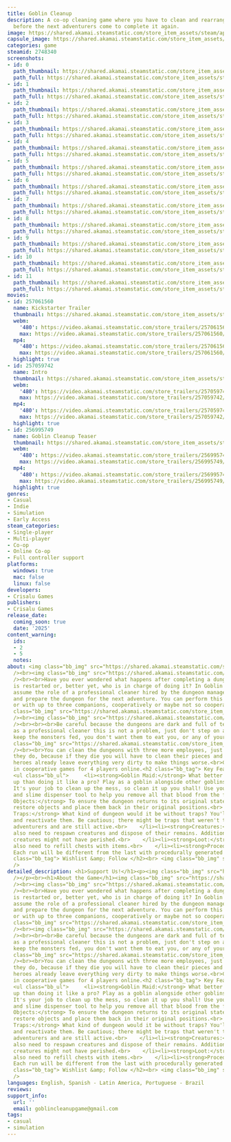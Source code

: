 ```yaml
---
title: Goblin Cleanup
description: A co-op cleaning game where you have to clean and rearrange a dungeon
  before the next adventurers come to complete it again.
image: https://shared.akamai.steamstatic.com/store_item_assets/steam/apps/2748340/header.jpg?t=1732245012
capsule_image: https://shared.akamai.steamstatic.com/store_item_assets/steam/apps/2748340/35a1f35ec4b2cfaf2f73aa7419349426b993651a/capsule_231x87.jpg?t=1732245012
categories: game
steamid: 2748340
screenshots:
- id: 0
  path_thumbnail: https://shared.akamai.steamstatic.com/store_item_assets/steam/apps/2748340/ss_24f6bae3bb3c30107fe52a2987d076819dc841d0.600x338.jpg?t=1732245012
  path_full: https://shared.akamai.steamstatic.com/store_item_assets/steam/apps/2748340/ss_24f6bae3bb3c30107fe52a2987d076819dc841d0.1920x1080.jpg?t=1732245012
- id: 1
  path_thumbnail: https://shared.akamai.steamstatic.com/store_item_assets/steam/apps/2748340/ss_50acc3af63fe312258c9b73c6f18987cd70c4add.600x338.jpg?t=1732245012
  path_full: https://shared.akamai.steamstatic.com/store_item_assets/steam/apps/2748340/ss_50acc3af63fe312258c9b73c6f18987cd70c4add.1920x1080.jpg?t=1732245012
- id: 2
  path_thumbnail: https://shared.akamai.steamstatic.com/store_item_assets/steam/apps/2748340/ss_478f20f68908fcedd873d1c8e7a6b1e8b947a921.600x338.jpg?t=1732245012
  path_full: https://shared.akamai.steamstatic.com/store_item_assets/steam/apps/2748340/ss_478f20f68908fcedd873d1c8e7a6b1e8b947a921.1920x1080.jpg?t=1732245012
- id: 3
  path_thumbnail: https://shared.akamai.steamstatic.com/store_item_assets/steam/apps/2748340/ss_dd6b088e524ccdaa50bdf4004d03bca4b727f9d2.600x338.jpg?t=1732245012
  path_full: https://shared.akamai.steamstatic.com/store_item_assets/steam/apps/2748340/ss_dd6b088e524ccdaa50bdf4004d03bca4b727f9d2.1920x1080.jpg?t=1732245012
- id: 4
  path_thumbnail: https://shared.akamai.steamstatic.com/store_item_assets/steam/apps/2748340/ss_b5d3c4b70d87dcf5fc3a2241bd1308f293506275.600x338.jpg?t=1732245012
  path_full: https://shared.akamai.steamstatic.com/store_item_assets/steam/apps/2748340/ss_b5d3c4b70d87dcf5fc3a2241bd1308f293506275.1920x1080.jpg?t=1732245012
- id: 5
  path_thumbnail: https://shared.akamai.steamstatic.com/store_item_assets/steam/apps/2748340/ss_da62b9b3996ff1b0dd093afe4c84d1ea83ba87c0.600x338.jpg?t=1732245012
  path_full: https://shared.akamai.steamstatic.com/store_item_assets/steam/apps/2748340/ss_da62b9b3996ff1b0dd093afe4c84d1ea83ba87c0.1920x1080.jpg?t=1732245012
- id: 6
  path_thumbnail: https://shared.akamai.steamstatic.com/store_item_assets/steam/apps/2748340/ss_4ecbc40c864d595f91f895dee63f7581a6535f69.600x338.jpg?t=1732245012
  path_full: https://shared.akamai.steamstatic.com/store_item_assets/steam/apps/2748340/ss_4ecbc40c864d595f91f895dee63f7581a6535f69.1920x1080.jpg?t=1732245012
- id: 7
  path_thumbnail: https://shared.akamai.steamstatic.com/store_item_assets/steam/apps/2748340/ss_83c6b3ebf572c2914f4fd5ea93a4ee2665b41826.600x338.jpg?t=1732245012
  path_full: https://shared.akamai.steamstatic.com/store_item_assets/steam/apps/2748340/ss_83c6b3ebf572c2914f4fd5ea93a4ee2665b41826.1920x1080.jpg?t=1732245012
- id: 8
  path_thumbnail: https://shared.akamai.steamstatic.com/store_item_assets/steam/apps/2748340/ss_8612cc52f02802735e2da05bcc5778b279f2a368.600x338.jpg?t=1732245012
  path_full: https://shared.akamai.steamstatic.com/store_item_assets/steam/apps/2748340/ss_8612cc52f02802735e2da05bcc5778b279f2a368.1920x1080.jpg?t=1732245012
- id: 9
  path_thumbnail: https://shared.akamai.steamstatic.com/store_item_assets/steam/apps/2748340/ss_b10e0cabe5967a3f9f0aac4fe8d021fd9c046037.600x338.jpg?t=1732245012
  path_full: https://shared.akamai.steamstatic.com/store_item_assets/steam/apps/2748340/ss_b10e0cabe5967a3f9f0aac4fe8d021fd9c046037.1920x1080.jpg?t=1732245012
- id: 10
  path_thumbnail: https://shared.akamai.steamstatic.com/store_item_assets/steam/apps/2748340/ss_23731ada5d7dfebe3c7765bb2e663a4a3338a9a4.600x338.jpg?t=1732245012
  path_full: https://shared.akamai.steamstatic.com/store_item_assets/steam/apps/2748340/ss_23731ada5d7dfebe3c7765bb2e663a4a3338a9a4.1920x1080.jpg?t=1732245012
- id: 11
  path_thumbnail: https://shared.akamai.steamstatic.com/store_item_assets/steam/apps/2748340/ss_bb4e5dad038060a7562af527f5e330511fcaede3.600x338.jpg?t=1732245012
  path_full: https://shared.akamai.steamstatic.com/store_item_assets/steam/apps/2748340/ss_bb4e5dad038060a7562af527f5e330511fcaede3.1920x1080.jpg?t=1732245012
movies:
- id: 257061560
  name: Kickstarter Trailer
  thumbnail: https://shared.akamai.steamstatic.com/store_item_assets/steam/apps/257061560/7d0f17595f58f13f73055c0d190d4f3f1a346d24/movie_600x337.jpg?t=1727983948
  webm:
    '480': https://video.akamai.steamstatic.com/store_trailers/257061560/movie480_vp9.webm?t=1727983948
    max: https://video.akamai.steamstatic.com/store_trailers/257061560/movie_max_vp9.webm?t=1727983948
  mp4:
    '480': https://video.akamai.steamstatic.com/store_trailers/257061560/movie480.mp4?t=1727983948
    max: https://video.akamai.steamstatic.com/store_trailers/257061560/movie_max.mp4?t=1727983948
  highlight: true
- id: 257059742
  name: Intro
  thumbnail: https://shared.akamai.steamstatic.com/store_item_assets/steam/apps/257059742/0afa8a61b8d9eccfc412553642169824e483148c/movie_600x337.jpg?t=1727490184
  webm:
    '480': https://video.akamai.steamstatic.com/store_trailers/257059742/movie480_vp9.webm?t=1727490184
    max: https://video.akamai.steamstatic.com/store_trailers/257059742/movie_max_vp9.webm?t=1727490184
  mp4:
    '480': https://video.akamai.steamstatic.com/store_trailers/257059742/movie480.mp4?t=1727490184
    max: https://video.akamai.steamstatic.com/store_trailers/257059742/movie_max.mp4?t=1727490184
  highlight: true
- id: 256995749
  name: Goblin Cleanup Teaser
  thumbnail: https://shared.akamai.steamstatic.com/store_item_assets/steam/apps/256995749/movie.293x165.jpg?t=1705968430
  webm:
    '480': https://video.akamai.steamstatic.com/store_trailers/256995749/movie480_vp9.webm?t=1705968430
    max: https://video.akamai.steamstatic.com/store_trailers/256995749/movie_max_vp9.webm?t=1705968430
  mp4:
    '480': https://video.akamai.steamstatic.com/store_trailers/256995749/movie480.mp4?t=1705968430
    max: https://video.akamai.steamstatic.com/store_trailers/256995749/movie_max.mp4?t=1705968430
  highlight: true
genres:
- Casual
- Indie
- Simulation
- Early Access
steam_categories:
- Single-player
- Multi-player
- Co-op
- Online Co-op
- Full controller support
platforms:
  windows: true
  mac: false
  linux: false
developers:
- Crisalu Games
publishers:
- Crisalu Games
release_date:
  coming_soon: true
  date: '2025'
content_warning:
  ids:
  - 2
  - 5
  notes:
about: <img class="bb_img" src="https://shared.akamai.steamstatic.com/store_item_assets/steam/apps/2748340/extras/banner_cleanthedungeon.png?t=1732245012"
  /><br><img class="bb_img" src="https://shared.akamai.steamstatic.com/store_item_assets/steam/apps/2748340/extras/GIF_23-1-2024_16-42-05.gif?t=1732245012"
  /><br><br>Have you ever wondered what happens after completing a dungeon, how it
  is restarted or, better yet, who is in charge of doing it? In Goblin Cleanup, you
  assume the role of a professional cleaner hired by the dungeon manager to clean
  and prepare the dungeon for the next adventure. You can perform this task alone
  or with up to three companions, cooperatively or maybe not so cooperatively!<br><br><br><img
  class="bb_img" src="https://shared.akamai.steamstatic.com/store_item_assets/steam/apps/2748340/extras/Banner2.png?t=1732245012"
  /><br><img class="bb_img" src="https://shared.akamai.steamstatic.com/store_item_assets/steam/apps/2748340/extras/GIF_trampa.gif?t=1732245012"
  /><br><br><br>Be careful because the dungeons are dark and full of terrors, although
  as a professional cleaner this is not a problem, just don't step on a trap, and
  keep the monsters fed, you don't want them to eat you, or any of your friends.<br><br><img
  class="bb_img" src="https://shared.akamai.steamstatic.com/store_item_assets/steam/apps/2748340/extras/Banner3.png?t=1732245012"
  /><br><br>You can clean the dungeons with three more employees, just watch what
  they do, because if they die you will have to clean their pieces and blood, the
  heroes already leave everything very dirty to make things worse.<br>Clean the dungeons
  in cooperative games for 4 players online.<h2 class="bb_tag"> Key Features</h2>
  <ul class="bb_ul">     <li><strong>Goblin Maid:</strong> What better way to clean
  up than doing it like a pro? Play as a goblin alongside other goblins.<br>    </li><li><strong>Clean:</strong>
  It's your job to clean up the mess, so clean it up you shall! Use your Slimop, mimic,
  and slime dispenser tool to help you remove all that blood from the floor and ceiling!<br>    </li><li><strong>Restore
  Objects:</strong> To ensure the dungeon returns to its original state, you must
  restore objects and place them back in their original positions.<br>    </li><li><strong>Restore
  Traps:</strong> What kind of dungeon would it be without traps? You'll need to restore
  and reactivate them. Be cautious; there might be traps that weren't triggered by
  adventurers and are still active.<br>    </li><li><strong>Creatures:</strong> You'll
  also need to respawn creatures and dispose of their remains. Additionally, some
  creatures might not have perished.<br>    </li><li><strong>Loot:</strong> You'll
  also need to refill chests with items.<br>    </li><li><strong>Procedural Dungeon:</strong>
  Each run will be different from the last with procedurally generated dungeons.<br>  </li></ul><h2
  class="bb_tag"> Wishlist &amp; Follow </h2><br> <img class="bb_img" src="https://shared.akamai.steamstatic.com/store_item_assets/steam/apps/2748340/extras/wishlist_follow.gif?t=1732245012"
  />
detailed_description: <h1>Support Us!</h1><p><img class="bb_img" src="https://shared.akamai.steamstatic.com/store_item_assets/steam/apps/2748340/extras/KS_Steam.png?t=1732245012"
  /></p><br><h1>About the Game</h1><img class="bb_img" src="https://shared.akamai.steamstatic.com/store_item_assets/steam/apps/2748340/extras/banner_cleanthedungeon.png?t=1732245012"
  /><br><img class="bb_img" src="https://shared.akamai.steamstatic.com/store_item_assets/steam/apps/2748340/extras/GIF_23-1-2024_16-42-05.gif?t=1732245012"
  /><br><br>Have you ever wondered what happens after completing a dungeon, how it
  is restarted or, better yet, who is in charge of doing it? In Goblin Cleanup, you
  assume the role of a professional cleaner hired by the dungeon manager to clean
  and prepare the dungeon for the next adventure. You can perform this task alone
  or with up to three companions, cooperatively or maybe not so cooperatively!<br><br><br><img
  class="bb_img" src="https://shared.akamai.steamstatic.com/store_item_assets/steam/apps/2748340/extras/Banner2.png?t=1732245012"
  /><br><img class="bb_img" src="https://shared.akamai.steamstatic.com/store_item_assets/steam/apps/2748340/extras/GIF_trampa.gif?t=1732245012"
  /><br><br><br>Be careful because the dungeons are dark and full of terrors, although
  as a professional cleaner this is not a problem, just don't step on a trap, and
  keep the monsters fed, you don't want them to eat you, or any of your friends.<br><br><img
  class="bb_img" src="https://shared.akamai.steamstatic.com/store_item_assets/steam/apps/2748340/extras/Banner3.png?t=1732245012"
  /><br><br>You can clean the dungeons with three more employees, just watch what
  they do, because if they die you will have to clean their pieces and blood, the
  heroes already leave everything very dirty to make things worse.<br>Clean the dungeons
  in cooperative games for 4 players online.<h2 class="bb_tag"> Key Features</h2>
  <ul class="bb_ul">     <li><strong>Goblin Maid:</strong> What better way to clean
  up than doing it like a pro? Play as a goblin alongside other goblins.<br>    </li><li><strong>Clean:</strong>
  It's your job to clean up the mess, so clean it up you shall! Use your Slimop, mimic,
  and slime dispenser tool to help you remove all that blood from the floor and ceiling!<br>    </li><li><strong>Restore
  Objects:</strong> To ensure the dungeon returns to its original state, you must
  restore objects and place them back in their original positions.<br>    </li><li><strong>Restore
  Traps:</strong> What kind of dungeon would it be without traps? You'll need to restore
  and reactivate them. Be cautious; there might be traps that weren't triggered by
  adventurers and are still active.<br>    </li><li><strong>Creatures:</strong> You'll
  also need to respawn creatures and dispose of their remains. Additionally, some
  creatures might not have perished.<br>    </li><li><strong>Loot:</strong> You'll
  also need to refill chests with items.<br>    </li><li><strong>Procedural Dungeon:</strong>
  Each run will be different from the last with procedurally generated dungeons.<br>  </li></ul><h2
  class="bb_tag"> Wishlist &amp; Follow </h2><br> <img class="bb_img" src="https://shared.akamai.steamstatic.com/store_item_assets/steam/apps/2748340/extras/wishlist_follow.gif?t=1732245012"
  />
languages: English, Spanish - Latin America, Portuguese - Brazil
reviews:
support_info:
  url: ''
  email: goblincleanupgame@gmail.com
tags:
- casual
- simulation
---
```


